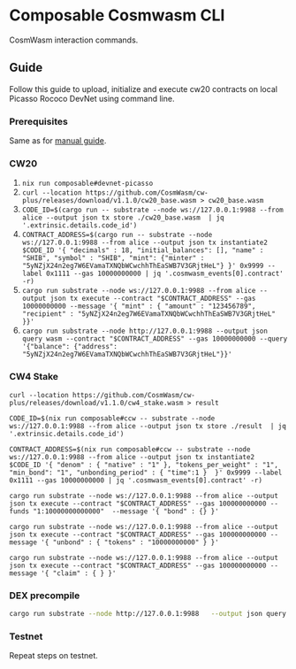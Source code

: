 # Composable Cosmwasm CLI

CosmWasm interaction commands.

## Guide

Follow this guide to upload, initialize and execute cw20 contracts on local Picasso Rococo DevNet using command line.

### Prerequisites

Same as for [manual guide](../../../../../docs/docs/products/cosmwasm/deploy-and-run-cosmwasm-contracts-with-pdjs.md).

### CW20

1. `nix run composable#devnet-picasso`    
2. `curl --location https://github.com/CosmWasm/cw-plus/releases/download/v1.1.0/cw20_base.wasm > cw20_base.wasm`
3. `CODE_ID=$(cargo run -- substrate --node ws://127.0.0.1:9988 --from alice --output json tx store ./cw20_base.wasm  | jq '.extrinsic.details.code_id')`
4. `CONTRACT_ADDRESS=$(cargo run -- substrate --node ws://127.0.0.1:9988 --from alice --output json tx instantiate2 $CODE_ID '{ "decimals" : 18, "initial_balances": [], "name" : "SHIB", "symbol" : "SHIB", "mint": {"minter" : "5yNZjX24n2eg7W6EVamaTXNQbWCwchhThEaSWB7V3GRjtHeL"} }' 0x9999 --label 0x1111 --gas 10000000000 | jq '.cosmwasm_events[0].contract' -r)`
5. `cargo run substrate --node ws://127.0.0.1:9988 --from alice --output json tx execute --contract "$CONTRACT_ADDRESS" --gas 10000000000 --message '{ "mint" : { "amount" : "123456789", "recipient" : "5yNZjX24n2eg7W6EVamaTXNQbWCwchhThEaSWB7V3GRjtHeL" }}'`
6. `cargo run substrate --node http://127.0.0.1:9988 --output json query wasm --contract "$CONTRACT_ADDRESS" --gas 10000000000 --query '{"balance": {"address": "5yNZjX24n2eg7W6EVamaTXNQbWCwchhThEaSWB7V3GRjtHeL"}}'`

### CW4 Stake

```shell
curl --location https://github.com/CosmWasm/cw-plus/releases/download/v1.1.0/cw4_stake.wasm > result
```

```shell
CODE_ID=$(nix run composable#ccw -- substrate --node ws://127.0.0.1:9988 --from alice --output json tx store ./result  | jq '.extrinsic.details.code_id')
```

```shell
CONTRACT_ADDRESS=$(nix run composable#ccw -- substrate --node ws://127.0.0.1:9988 --from alice --output json tx instantiate2 $CODE_ID '{ "denom" : { "native" : "1" }, "tokens_per_weight" : "1", "min_bond": "1", "unbonding_period" : { "time":1 }  }' 0x9999 --label 0x1111 --gas 10000000000 | jq '.cosmwasm_events[0].contract' -r)
```

```shell
cargo run substrate --node ws://127.0.0.1:9988 --from alice --output json tx execute --contract "$CONTRACT_ADDRESS" --gas 100000000000 --funds "1:10000000000000"  --message '{ "bond" : {} }'
```

```shell
cargo run substrate --node ws://127.0.0.1:9988 --from alice --output json tx execute --contract "$CONTRACT_ADDRESS" --gas 100000000000 --message '{ "unbond" : { "tokens" : "10000000000" } }'
```

```shell
cargo run substrate --node ws://127.0.0.1:9988 --from alice --output json tx execute --contract "$CONTRACT_ADDRESS" --gas 100000000000 --message '{ "claim" : { } }'
```

### DEX precompile

```bash
cargo run substrate --node http://127.0.0.1:9988   --output json query wasm --contract "5EYCAe5iidyqfb6z7dgK2d2Wpk9D1n8KpBUi1jra4a4PTPg4"   --gas 10000000000   --query '{"assets": {"pool_id": "1"} }'
```

### Testnet

Repeat steps on testnet.